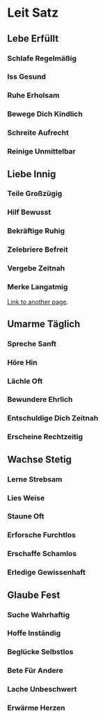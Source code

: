 # Leit Satz


## Lebe Erfüllt

### Schlafe Regelmäßig

### Iss Gesund

### Ruhe Erholsam

### Bewege Dich Kindlich

### Schreite Aufrecht

### Reinige Unmittelbar


## Liebe Innig

### Teile Großzügig

### Hilf Bewusst

### Bekräftige Ruhig

### Zelebriere Befreit

### Vergebe Zeitnah

### Merke Langatmig

[Link to another page](./liebe-innig.html).


## Umarme Täglich

### Spreche Sanft

### Höre Hin

### Lächle Oft

### Bewundere Ehrlich

### Entschuldige Dich Zeitnah

### Erscheine Rechtzeitig



## Wachse Stetig

### Lerne Strebsam

### Lies Weise

### Staune Oft

### Erforsche Furchtlos

### Erschaffe Schamlos

### Erledige Gewissenhaft


## Glaube Fest

### Suche Wahrhaftig

### Hoffe Inständig

### Beglücke Selbstlos

### Bete Für Andere

### Lache Unbeschwert

### Erwärme Herzen

